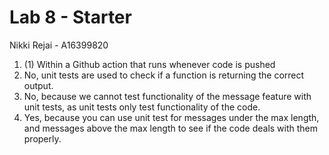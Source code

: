 # Lab 8 - Starter
Nikki Rejai - A16399820

1. (1) Within a Github action that runs whenever code is pushed 
2. No, unit tests are used to check if a function is returning the correct output.
3. No, because we cannot test functionality of the message feature with unit tests, as unit tests only test functionality of the code.
4. Yes, because you can use unit test for messages under the max length, and messages above the max length to see if the code deals with them properly.
